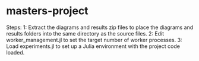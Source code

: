 # masters-project

Steps:
1: Extract the diagrams and results zip files to place the diagrams and results folders into the same directory as the source files.
2: Edit worker_management.jl to set the target number of worker processes.
3: Load experiments.jl to set up a Julia environment with the project code loaded.

